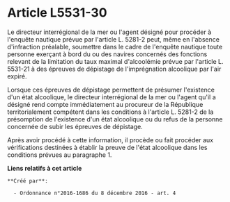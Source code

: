 # Article L5531-30

Le directeur interrégional de la mer ou l'agent désigné pour procéder à l'enquête nautique prévue par l'article L. 5281-2
peut, même en l'absence d'infraction préalable, soumettre dans le cadre de l'enquête nautique toute personne exerçant à bord
du ou des navires concernés des fonctions relevant de la limitation du taux maximal d'alcoolémie prévue par l'article L.
5531-21 à des épreuves de dépistage de l'imprégnation alcoolique par l'air expiré.

Lorsque ces épreuves de dépistage permettent de présumer l'existence d'un état alcoolique, le directeur interrégional de la
mer ou l'agent qu'il a désigné rend compte immédiatement au procureur de la République territorialement compétent dans les
conditions à l'article L. 5281-2 de la présomption de l'existence d'un état alcoolique ou du refus de la personne concernée
de subir les épreuves de dépistage.

Après avoir procédé à cette information, il procède ou fait procéder aux vérifications destinées à établir la preuve de
l'état alcoolique dans les conditions prévues au paragraphe 1.

**Liens relatifs à cet article**

	**Créé par**:

	  - Ordonnance n°2016-1686 du 8 décembre 2016 - art. 4
